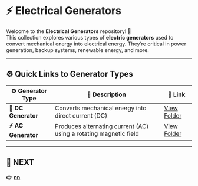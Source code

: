 # ⚡ Electrical Generators

Welcome to the **Electrical Generators** repository! 🔄  
This collection explores various types of **electric generators** used to convert mechanical energy into electrical energy. They’re critical in power generation, backup systems, renewable energy, and more.

---

## ⚙️ Quick Links to Generator Types

| ⚙️ Generator Type          | 📜 Description                                                    | 🔗 Link                                   |
|----------------------------|-------------------------------------------------------------------|------------------------------------------|
| **🔋 DC Generator**         | Converts mechanical energy into direct current (DC)               | [View Folder](./DC_Generators/)           |
| **⚡ AC Generator**         | Produces alternating current (AC) using a rotating magnetic field | [View Folder](./AC_Generators/)           |

---

## 🔹 NEXT  
**👉 [nn](../Transformers)**
